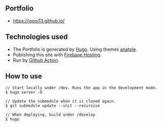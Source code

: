 ## Portfolio

- https://joooi13.github.io/

## Technologies used

- The Portfolio is generated by [Hugo](https://gohugo.io/). Using themes [anatole](https://github.com/lxndrblz/anatole).
- Publishing this site with [Firebase Hosting](https://firebase.google.com/docs/hosting).
- Run by [Github Action](https://github.com/joooi13/portfolio/tree/master/.github/workflows).

## How to use

```
// Start locally under /dev. Runs the app in the development mode.
$ hugo server -D

// Update the submodule when it is cloned again.
$ git submodule update --init --recursive

// When deploying, build under /develop
$ hugo
```
